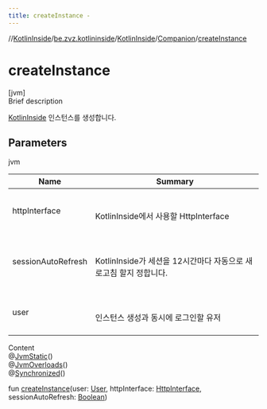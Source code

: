 ```yaml
---
title: createInstance -
---
```

//[KotlinInside](../../../index.md)/[be.zvz.kotlininside](../../index.md)/[KotlinInside](../index.md)/[Companion](index.md)/[createInstance](create-instance.md)



# createInstance  
[jvm]  
Brief description  


[KotlinInside](../index.md) 인스턴스를 생성합니다.



## Parameters  
  
jvm  
  
|  Name|  Summary| 
|---|---|
| httpInterface| <br><br>KotlinInside에서 사용할 HttpInterface<br><br>
| sessionAutoRefresh| <br><br>KotlinInside가 세션을 12시간마다 자동으로 새로고침 할지 정합니다.<br><br>
| user| <br><br>인스턴스 생성과 동시에 로그인할 유저<br><br>
  
  
Content  
@[JvmStatic](https://kotlinlang.org/api/latest/jvm/stdlib/kotlin.jvm/-jvm-static/index.html)()  
@[JvmOverloads](https://kotlinlang.org/api/latest/jvm/stdlib/kotlin.jvm/-jvm-overloads/index.html)()  
@[Synchronized](https://kotlinlang.org/api/latest/jvm/stdlib/kotlin.jvm/-synchronized/index.html)()  
  
fun [createInstance](create-instance.md)(user: [User](../../../be.zvz.kotlininside.session.user/-user/index.md), httpInterface: [HttpInterface](../../../be.zvz.kotlininside.http/-http-interface/index.md), sessionAutoRefresh: [Boolean](https://kotlinlang.org/api/latest/jvm/stdlib/kotlin/-boolean/index.html))  



